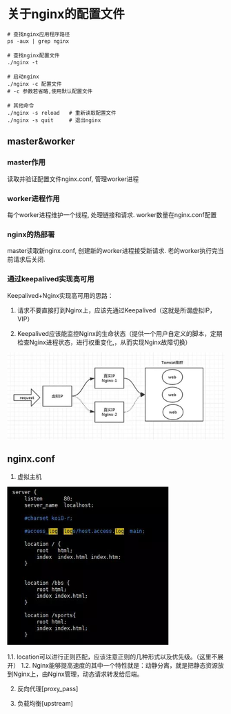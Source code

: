 # 关于nginx的配置文件

```
# 查找nginx应用程序路径
ps -aux | grep nginx

# 查找nginx配置文件
./nginx -t

# 启动nginx
./nginx -c 配置文件
# -c 参数若省略,使用默认配置文件

# 其他命令
./nginx -s reload   # 重新读取配置文件
./nginx -s quit     # 退出nginx
```

## master&worker

### master作用

读取并验证配置文件nginx.conf, 管理worker进程

### worker进程作用

每个worker进程维护一个线程, 处理链接和请求. 
worker数量在nginx.conf配置

### nginx的热部署

master读取新nginx.conf, 创建新的worker进程接受新请求. 老的worker执行完当前请求后关闭.


###  通过keepalived实现高可用

Keepalived+Nginx实现高可用的思路：

1. 请求不要直接打到Nginx上，应该先通过Keepalived（这就是所谓虚拟IP，VIP）

2. Keepalived应该能监控Nginx的生命状态（提供一个用户自定义的脚本，定期检查Nginx进程状态，进行权重变化,，从而实现Nginx故障切换）

![](img/keepalived.jpg)

## nginx.conf

1. 虚拟主机

![](img/server_conf.jpg)

 1.1. location可以进行正则匹配，应该注意正则的几种形式以及优先级。（这里不展开）
 1.2. Nginx能够提高速度的其中一个特性就是：动静分离，就是把静态资源放到Nginx上，由Nginx管理，动态请求转发给后端。

2. 反向代理[proxy_pass]

3. 负载均衡[upstream]

